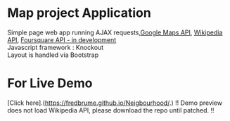 # Map project Application
Simple page web app running AJAX requests,[Google Maps API](https://developers.google.com/maps/documentation/), [Wikipedia API](https://www.mediawiki.org/wiki/API:Main_page), [Foursquare API - in development](https://developer.foursquare.com)<br/>
Javascript framework : Knockout</br>
Layout is handled via Bootstrap</br>

# For Live Demo
[Click here].(https://fredbrume.github.io/Neigbourhood/.) !! Demo preview does not load Wikipedia API, please download the repo until patched. !!
